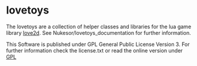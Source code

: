 # lovetoys

The lovetoys are a collection of helper classes and libraries for the lua game library [love2d](http://www.love2d.org).
See Nukesor/lovetoys_documentation for further information.

This Software is published under GPL General Public License Version 3.
For further information check the license.txt or read the online version under [GPL](http://www.gnu.org/licenses/gpl.txt)
